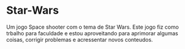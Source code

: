 # Star-Wars

Um jogo Space shooter com o tema de Star Wars. 
Este jogo fiz como trbalho para faculdade e estou aproveitando para aprimorar algumas coisas, 
corrigir problemas e acressentar novos conteudos.
